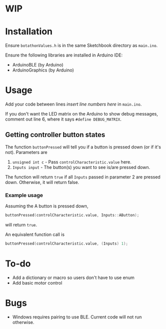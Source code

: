 # WIP

# Installation

Ensure  `botathonValues.h` is in the same Sketchbook directory as `main.ino`.

Ensure the following libraries are installed in Arduino IDE:
* ArduinoBLE (by Arduino)
* ArduinoGraphics (by Arduino)

# Usage

Add your code between lines *insert line numbers here* in `main.ino`. 

If you don't want the LED matrix on the Arduino to show debug messages, comment out line 6, where it says ``#define DEBUG_MATRIX``.

## Getting controller button states

The function `buttonPressed` will tell you if a button is pressed down (or if it's not). Parameters are
1. `unsigned int c` - Pass `controlCharacteristic.value` here.
2. `Inputs input` - The button(s) you want to see is/are pressed down.

The function will return `true` if all `Inputs` passed in parameter 2 are pressed down. Otherwise, it will return false.

### Example usage

Assuming the A button is pressed down,

```c++
buttonPressed(controlCharacteristic.value, Inputs::AButton);
```

will return `true`.

An equivalent function call is

```c++
buttonPressed(controlCharacteristic.value, (Inputs) 1);
```

# To-do
* Add a dictionary or macro so users don't have to use enum
* Add basic motor control

# Bugs
* Windows requires pairing to use BLE. Current code will not run otherwise.
